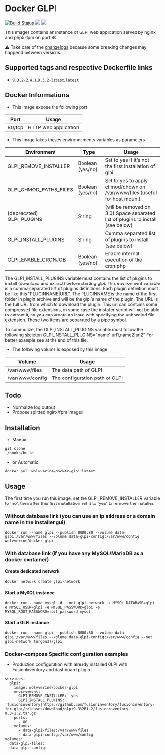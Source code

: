 # Docker GLPI

[![Build Status](https://travis-ci.com/Wolvverine/docker-glpi.svg?branch=master)](https://travis-ci.com/Wolvverine/docker-glpi)
[![](https://images.microbadger.com/badges/image/Wolvverine/glpi.svg)](https://microbadger.com/images/Wolvverine/glpi "Get your own image badge on microbadger.com")
[![](https://images.microbadger.com/badges/version/Wolvverine/glpi.svg)](https://microbadger.com/images/Wolvverine/glpi "Get your own version badge on microbadger.com")

This images contains an instance of GLPI web application served by nginx and php5-fpm on port 80

:warning: Take care of the [changelogs](CHANGELOG.md) because some breaking changes may happend between versions.

## Supported tags and respective Dockerfile links

* [`9.3.2-2.4.1`,`9.3.2-latest`,`latest`](https://github.com/Wolvverine/docker-glpi/blob/master/Dockerfile)


## Docker Informations

* This image expose the following port

| Port           | Usage                |
| -------------- | -------------------- |
| 80/tcp         | HTTP web application |

 * This image takes theses environnements variables as parameters

| Environment               | Type             | Usage                                                                           |
| --------------------------|----------------- | ------------------------------------------------------------------------------- |
| GLPI_REMOVE_INSTALLER     | Boolean (yes/no) | Set to yes if it's not the first installation of glpi                           |
| GLPI_CHMOD_PATHS_FILES    | Boolean (yes/no) | Set to yes to apply chmod/chown on /var/www/files (useful for host mount)       |
| (deprecated) GLPI_PLUGINS | String           | (will be removed on 3.0) Space separated list of plugins to install (see below) |
| GLPI_INSTALL_PLUGINS      | String           | Comma separated list of plugins to install (see below)                          |
| GLPI_ENABLE_CRONJOB       | Boolean (yes/no) | Enable internal execution of the cron.php                                       |


The GLPI_INSTALL_PLUGINS variable must contains the list of plugins to install (download and extract) before starting glpi.
This environment variable is a comma separated list of plugins definitions. Each plugin definition must be like this "PLUGINNAME|URL".
The PLUGINNAME is the name of the first folder in plugin archive and will be the glpi's name of the plugin.
The URL is the full URL from which to download the plugin. This url can contains some compressed file extensions, in some case the installer script will not be able to extract it, so you can create an issue with specifying the unhandled file extension.
These two items are separated by a pipe symbol.

To summurize, the GLPI_INSTALL_PLUGINS variable must follow the following skeleton GLPI_INSTALL_PLUGINS="name1|url1,name2|url2"
For better example see at the end of this file.

   * The following volume is exposed by this image

| Volume             | Usage                                            |
| ------------------ | ------------------------------------------------ |
| /var/www/files     | The data path of GLPI                            |
| /var/www/config    | The configuration path of GLPI                   |


## Todo

* Normalize log output
* Propose splitted nginx/fpm images

## Installation

* Manual

```
git clone
./hooks/build
```

* or Automatic

```
docker pull wolvverine/docker-glpi:latest
```


## Usage

The first time you run this image, set the GLPI_REMOVE_INSTALLER variable to 'no', then after this first installation set it to 'yes' to remove the installer.

### Without database link (you can use an ip address or a domain name in the installer gui)

```
docker run --name glpi --publish 8000:80 --volume data-glpi:/var/www/files --volume data-glpi-config:/var/www/config wolvverine/docker-glpi
```

### With database link (if you have any MySQL/MariaDB as a docker container)

#### Create dedicated network

```
docker network create glpi-network
```

#### Start a MySQL instance

```
docker run --name mysql -d --net glpi-network -e MYSQL_DATABASE=glpi -e MYSQL_USER=glpi -e MYSQL_PASSWORD=glpi -e MYSQL_ROOT_PASSWORD=root_password mysql
```

#### Start a GLPI instance

```
docker run --name glpi --publish 8000:80 --volume data-glpi:/var/www/files --volume data-glpi-config:/var/www/config --net glpi-network turgon37/glpi
```

### Docker-compose Specific configuration examples

* Production configuration with already installed GLPI with FusionInventory and dashboard plugin :

```
services:
  glpi:
    image: wolvverine/docker-glpi
    environment:
      GLPI_REMOVE_INSTALLER: 'yes'
      GLPI_INSTALL_PLUGINS: 'fusioninventory|https://github.com/fusioninventory/fusioninventory-for-glpi/releases/download/glpi9.3%2B1.2/fusioninventory-9.3+1.2.tar.gz'
    ports:
      - 80
    volumes:
      - data-glpi-files:/var/www/files
      - data-glpi-config:/var/www/config
volumes:
  data-glpi-files:
  data-glpi-config:
```
